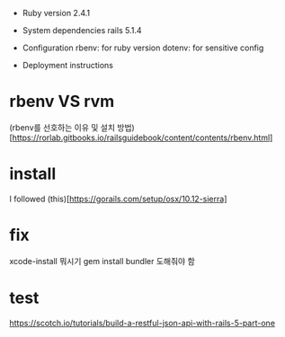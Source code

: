 * Ruby version
2.4.1

* System dependencies
rails 5.1.4

* Configuration
rbenv: for ruby version
dotenv: for sensitive config

* Deployment instructions

# rbenv VS rvm

(rbenv를 선호하는 이유 및 설치 방법)[https://rorlab.gitbooks.io/railsguidebook/content/contents/rbenv.html]

# install
I followed (this)[https://gorails.com/setup/osx/10.12-sierra]

# fix
xcode-install 뭐시기
gem install bundler 도해줘야 함


# test
https://scotch.io/tutorials/build-a-restful-json-api-with-rails-5-part-one